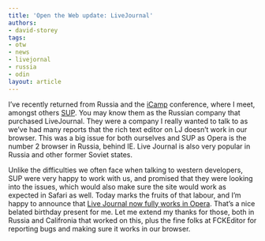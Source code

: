 ```yaml
---
title: 'Open the Web update: LiveJournal'
authors:
- david-storey
tags:
- otw
- news
- livejornal
- russia
- odin
layout: article
---
```

<p>I’ve recently returned from Russia and the <a href="http://icamp.ru/home.php">iCamp</a> conference, where I meet, amongst others <a href="http://www.sup.com/en/">SUP</a>.  You may know them as the Russian company that purchased LiveJournal.  They were a company I really wanted to talk to as we’ve had many reports that the rich text editor on LJ doesn’t work in our browser.  This was a big issue for both ourselves and SUP as Opera is the number 2 browser in Russia, behind IE.  Live Journal is also very popular in Russia and other former Soviet states.</p>

<p>Unlike the difficulties we often face when talking to western developers, SUP were very happy to work with us, and promised that they were looking into the issues, which would also make sure the site would work as expected in Safari as well.  Today marks the fruits of that labour, and I’m happy to announce that <a href="http://news.livejournal.com/109854.html">Live Journal now fully works in Opera</a>.  That’s a nice belated birthday present for me.  Let me extend my thanks for those, both in Russia and Califronia that worked on this, plus the fine folks at FCKEditor for reporting bugs and making sure it works in our browser.</p>
